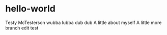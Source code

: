 # hello-world
Testy McTesterson
wubba lubba dub dub
A little about myself
A little more
branch edit test
